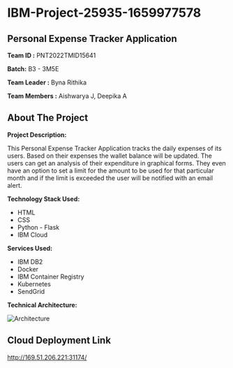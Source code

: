 # IBM-Project-25935-1659977578
## Personal Expense Tracker Application

**Team ID :** PNT2022TMID15641

**Batch:** B3 - 3M5E

**Team Leader :** Byna Rithika

**Team Members :** Aishwarya J, Deepika A

## About The Project

**Project Description:**

This Personal Expense Tracker Application tracks the daily expenses of its users. Based on their expenses the wallet balance will be updated. The users can get an analysis of their expenditure in graphical forms. They even have an option to set a limit for the amount to be used for that particular month and if the limit is exceeded the user will be notified with an email alert.

**Technology Stack Used:**
- HTML
- CSS
- Python - Flask
- IBM Cloud

**Services Used:**
- IBM DB2
- Docker
- IBM Container Registry
- Kubernetes
- SendGrid


**Technical Architecture:**

![Architecture](https://user-images.githubusercontent.com/82449060/202844870-b7a89168-b399-4a4d-a44c-7f94bbd6e2df.png)


## Cloud Deployment Link
<a href="http://169.51.206.221:31174/" target="_blank">http://169.51.206.221:31174/</a>

